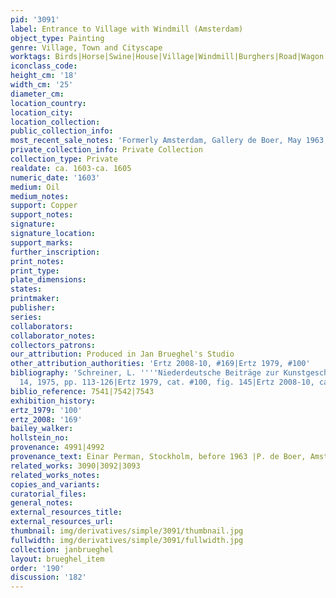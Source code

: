 ```yaml
---
pid: '3091'
label: Entrance to Village with Windmill (Amsterdam)
object_type: Painting
genre: Village, Town and Cityscape
worktags: Birds|Horse|Swine|House|Village|Windmill|Burghers|Road|Wagon
iconclass_code:
height_cm: '18'
width_cm: '25'
diameter_cm:
location_country:
location_city:
location_collection:
public_collection_info:
most_recent_sale_notes: 'Formerly Amsterdam, Gallery de Boer, May 1963, inv. #9'
private_collection_info: Private Collection
collection_type: Private
realdate: ca. 1603-ca. 1605
numeric_date: '1603'
medium: Oil
medium_notes:
support: Copper
support_notes:
signature:
signature_location:
support_marks:
further_inscription:
print_notes:
print_type:
plate_dimensions:
states:
printmaker:
publisher:
series:
collaborators:
collaborator_notes:
collectors_patrons:
our_attribution: Produced in Jan Brueghel's Studio
other_attribution_authorities: 'Ertz 2008-10, #169|Ertz 1979, #100'
bibliography: 'Schreiner, L. ''''Niederdeutsche Beiträge zur Kunstgeschichte'''',
  14, 1975, pp. 113-126|Ertz 1979, cat. #100, fig. 145|Ertz 2008-10, cat. #169'
biblio_reference: 7541|7542|7543
exhibition_history:
ertz_1979: '100'
ertz_2008: '169'
bailey_walker:
hollstein_no:
provenance: 4991|4992
provenance_text: Einar Perman, Stockholm, before 1963 |P. de Boer, Amsterdam, 1934
related_works: 3090|3092|3093
related_works_notes:
copies_and_variants:
curatorial_files:
general_notes:
external_resources_title:
external_resources_url:
thumbnail: img/derivatives/simple/3091/thumbnail.jpg
fullwidth: img/derivatives/simple/3091/fullwidth.jpg
collection: janbrueghel
layout: brueghel_item
order: '190'
discussion: '182'
---
```

